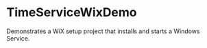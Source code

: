 TimeServiceWixDemo
==================

Demonstrates a WiX setup project that installs and starts a Windows Service. 



